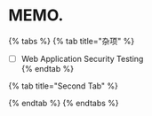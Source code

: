 # MEMO.

{% tabs %}
{% tab title="杂项" %}
* [ ] Web Application Security Testing    
{% endtab %}

{% tab title="Second Tab" %}

{% endtab %}
{% endtabs %}

